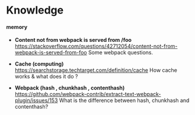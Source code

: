 # Knowledge


#### memory

- **Content not from webpack is served from /foo**  
  https://stackoverflow.com/questions/42712054/content-not-from-webpack-is-served-from-foo
  Some webpack questions.

- **Cache (computing)**  
  https://searchstorage.techtarget.com/definition/cache
  How cache works & what does it do ?
  
- **Webpack (hash , chunkhash , contenthash)**  
  https://github.com/webpack-contrib/extract-text-webpack-plugin/issues/153
  What is the difference between hash, chunkhash and contenthash? 
 

 
 
